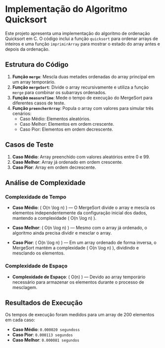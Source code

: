 # Implementação do Algoritmo Quicksort 

Este projeto apresenta uma implementação do algoritmo de ordenação Quicksort em C. O código inclui a função `quicksort` para ordenar arrays de inteiros e uma função `imprimirArray` para mostrar o estado do array antes e depois da ordenação.

## Estrutura do Código

1. **Função `merge`**: Mescla duas metades ordenadas do array principal em um array temporário.
2. **Função `mergeSort`**: Divide o array recursivamente e utiliza a função `merge` para combinar os subarrays ordenados.
3. **Função `measureTime`**: Mede o tempo de execução do MergeSort para diferentes casos de teste.
4. **Função `preencherArray`**: Popula o array com valores para simular três cenários:
   - Caso Médio: Elementos aleatórios.
   - Caso Melhor: Elementos em ordem crescente.
   - Caso Pior: Elementos em ordem decrescente.


## Casos de Teste

1. **Caso Médio**: Array preenchido com valores aleatórios entre 0 e 99.
2. **Caso Melhor**: Array já ordenado em ordem crescente.
3. **Caso Pior**: Array em ordem decrescente.

## Análise de Complexidade

### Complexidade de Tempo

- **Caso Médio**: \( O(n \log n) \) — O MergeSort divide o array e mescla os elementos independentemente da configuração inicial dos dados, mantendo a complexidade \( O(n \log n) \).
  
- **Caso Melhor**: \( O(n \log n) \) — Mesmo com o array já ordenado, o algoritmo ainda precisa dividir e mesclar o array.
  
- **Caso Pior**: \( O(n \log n) \) — Em um array ordenado de forma inversa, o MergeSort mantém a complexidade \( O(n \log n) \), dividindo e mesclando os elementos.

### Complexidade de Espaço

- **Complexidade de Espaço**: \( O(n) \) — Devido ao array temporário necessário para armazenar os elementos durante o processo de mesclagem.

## Resultados de Execução

Os tempos de execução foram medidos para um array de 200 elementos em cada caso:

- **Caso Médio**: `0.000020 segundoss`
- **Caso Pior**: `0.000113 segundos`
- **Caso Melhor**: `0.000081 segundos`
